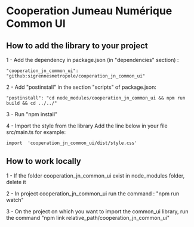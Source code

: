 # Cooperation Jumeau Numérique Common UI

## How to add the library to your project

1 - Add the dependency in package.json (in "dependencies" section) :

    "cooperation_jn_common_ui": "github:sigrennesmetropole/cooperation_jn_common_ui"

2 - Add "postinstall" in the section "scripts" of package.json:

    "postinstall": "cd node_modules/cooperation_jn_common_ui && npm run build && cd ../../"

3 - Run "npm install"

4 - Import the style from the library
Add the line below in your file src/main.ts for example:

    import  'cooperation_jn_common_ui/dist/style.css'

## How to work locally

1 - If the folder cooperation_jn_common_ui exist in node_modules folder, delete it

2 - In project cooperation_jn_common_ui run the command : "npm run watch"

3 - On the project on which you want to import the common_ui library, run the command "npm link relative_path/cooperation_jn_common_ui"

